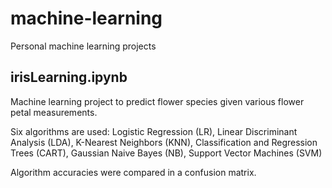 # machine-learning
Personal machine learning projects

## irisLearning.ipynb
Machine learning project to predict flower species given various flower petal measurements. 

Six algorithms are used:
Logistic Regression (LR),
Linear Discriminant Analysis (LDA),
K-Nearest Neighbors (KNN),
Classification and Regression Trees (CART),
Gaussian Naive Bayes (NB),
Support Vector Machines (SVM)

Algorithm accuracies were compared in a confusion matrix.
 
